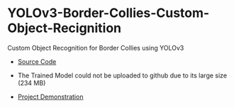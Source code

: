 # YOLOv3-Border-Collies-Custom-Object-Recignition
Custom Object Recognition for Border Collies using YOLOv3

* [Source Code](https://github.com/ChristeenTJose/YOLOv3-Border-Collies-Custom-Object-Recignition/blob/main/BorderCollie.py)

* The Trained Model could not be uploaded to github due to its large size (234 MB)

* [Project Demonstration]()
